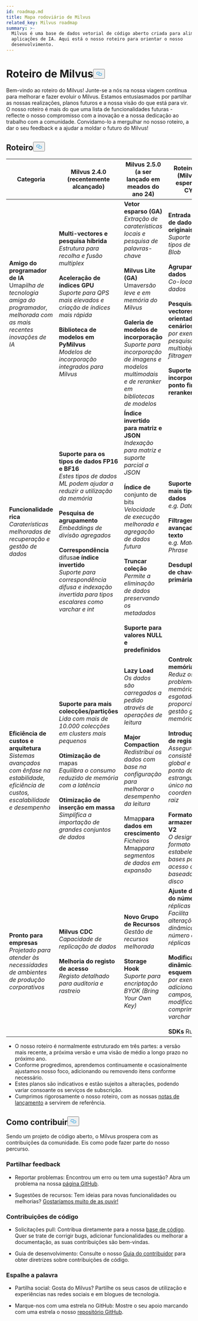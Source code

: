```yaml
---
id: roadmap.md
title: Mapa rodoviário de Milvus
related_key: Milvus roadmap
summary: >-
  Milvus é uma base de dados vetorial de código aberto criada para alimentar
  aplicações de IA. Aqui está o nosso roteiro para orientar o nosso
  desenvolvimento.
---
```

<h1 id="Milvus-Roadmap" class="common-anchor-header">Roteiro de Milvus<button data-href="#Milvus-Roadmap" class="anchor-icon" translate="no">
      <svg translate="no"
        aria-hidden="true"
        focusable="false"
        height="20"
        version="1.1"
        viewBox="0 0 16 16"
        width="16"
      >
        <path
          fill="#0092E4"
          fill-rule="evenodd"
          d="M4 9h1v1H4c-1.5 0-3-1.69-3-3.5S2.55 3 4 3h4c1.45 0 3 1.69 3 3.5 0 1.41-.91 2.72-2 3.25V8.59c.58-.45 1-1.27 1-2.09C10 5.22 8.98 4 8 4H4c-.98 0-2 1.22-2 2.5S3 9 4 9zm9-3h-1v1h1c1 0 2 1.22 2 2.5S13.98 12 13 12H9c-.98 0-2-1.22-2-2.5 0-.83.42-1.64 1-2.09V6.25c-1.09.53-2 1.84-2 3.25C6 11.31 7.55 13 9 13h4c1.45 0 3-1.69 3-3.5S14.5 6 13 6z"
        ></path>
      </svg>
    </button></h1><p>Bem-vindo ao roteiro do Milvus! Junte-se a nós na nossa viagem contínua para melhorar e fazer evoluir o Milvus. Estamos entusiasmados por partilhar as nossas realizações, planos futuros e a nossa visão do que está para vir. O nosso roteiro é mais do que uma lista de funcionalidades futuras - reflecte o nosso compromisso com a inovação e a nossa dedicação ao trabalho com a comunidade. Convidamo-lo a mergulhar no nosso roteiro, a dar o seu feedback e a ajudar a moldar o futuro do Milvus!</p>
<h2 id="Roadmap" class="common-anchor-header">Roteiro<button data-href="#Roadmap" class="anchor-icon" translate="no">
      <svg translate="no"
        aria-hidden="true"
        focusable="false"
        height="20"
        version="1.1"
        viewBox="0 0 16 16"
        width="16"
      >
        <path
          fill="#0092E4"
          fill-rule="evenodd"
          d="M4 9h1v1H4c-1.5 0-3-1.69-3-3.5S2.55 3 4 3h4c1.45 0 3 1.69 3 3.5 0 1.41-.91 2.72-2 3.25V8.59c.58-.45 1-1.27 1-2.09C10 5.22 8.98 4 8 4H4c-.98 0-2 1.22-2 2.5S3 9 4 9zm9-3h-1v1h1c1 0 2 1.22 2 2.5S13.98 12 13 12H9c-.98 0-2-1.22-2-2.5 0-.83.42-1.64 1-2.09V6.25c-1.09.53-2 1.84-2 3.25C6 11.31 7.55 13 9 13h4c1.45 0 3-1.69 3-3.5S14.5 6 13 6z"
        ></path>
      </svg>
    </button></h2><table>
    <thead>
        <tr>
            <th>Categoria</th>
            <th>Milvus 2.4.0 (recentemente alcançado)</th>
            <th>Milvus 2.5.0 (a ser lançado em meados do ano 24)</th>
            <th>Roteiro futuro (Milvus 3.0 esperado no CY24)</th>
        </tr>
    </thead>
    <tbody>
        <tr>
            <td><strong>Amigo do programador de IA</strong><br/> Uma<i>pilha de tecnologia amiga do programador, melhorada com as mais recentes inovações de IA</i></td>
            <td><strong>Multi-vectores e pesquisa híbrida</strong><br/><i>Estrutura para recolha e fusão multiplex</i><br/><br/><strong>Aceleração de índices GPU</strong><br/><i>Suporte para QPS mais elevados e criação de índices mais rápida</i><br/><br/><strong>Biblioteca de modelos em PyMilvus</strong><br/><i>Modelos de incorporação integrados para Milvus</i></td>
            <td><strong>Vetor esparso (GA)</strong><br/><i>Extração de caraterísticas locais e pesquisa de palavras-chave</i><br/><br/><strong>Milvus Lite (GA)</strong><br/> Uma<i>versão leve e em memória do Milvus</i><br/><br/><strong>Galeria de modelos de incorporação</strong><br/><i>Suporte para incorporação de imagens e modelos multimodais e de reranker em bibliotecas de modelos</i></td>
            <td><strong>Entrada e saída de dados originais</strong><br/><i>Suporte para tipos de dados Blob</i><br/><br/><strong>Agrupamento de dados</strong><br/><i>Co-localidade de dados</i><br/><br/><strong>Pesquisa de vectores orientada para cenários</strong><br/><i>por exemplo, pesquisa multiobjectivo e filtragem NN</i><br/><br/><strong>Suporte para incorporação e ponto final de reranker</strong></td>
        </tr>
        <tr>
            <td><strong>Funcionalidade rica</strong><br/><i>Caraterísticas melhoradas de recuperação e gestão de dados</i></td>
            <td><strong>Suporte para os tipos de dados FP16 e BF16</strong><br/><i>Estes tipos de dados ML podem ajudar a reduzir a utilização da memória</i><br/><br/><strong>Pesquisa de agrupamento</strong><br/><i>Embeddings de divisão agregados</i><br/><br/><strong>Correspondência</strong> difusa<strong>e índice invertido</strong><br/><i>Suporte para correspondência difusa e indexação invertida para tipos escalares como varchar e int</i></td>
            <td><strong>Índice invertido para matriz e JSON</strong><br/><i>Indexação para matriz e suporte parcial a JSON</i><br/><br/><strong>Índice de</strong> conjunto de bits<br/><i>Velocidade de execução melhorada e agregação de dados futura</i><br/><br/><strong>Truncar coleção</strong><br/><i>Permite a eliminação de dados preservando os metadados</i><br/><br/><strong>Suporte para valores NULL e predefinidos</strong></td>
            <td><strong>Suporte para mais tipos de dados</strong><br/><i>e.g. Datetime, GIS</i><br/><br/><strong>Filtragem avançada de texto</strong><br/> e<i>.g. Match Phrase</i><br/><br/><strong>Desduplicação de chave primária</strong></td>
        </tr>
        <tr>
            <td><strong>Eficiência de custos e arquitetura</strong><br/><i>Sistemas avançados com ênfase na estabilidade, eficiência de custos, escalabilidade e desempenho</i></td>
            <td><strong>Suporte para mais colecções/partições</strong><br/><i>Lida com mais de 10.000 colecções em clusters mais pequenos</i><br/><br/><strong>Otimização de</strong> mapas<br/><i>Equilibra o consumo reduzido de memória com a latência</i><br/><br/><strong>Otimização de inserção em massa</strong><br/><i>Simplifica a importação de grandes conjuntos de dados</i></td>
            <td><strong>Lazy Load</strong><br/><i>Os dados são carregados a pedido através de operações de leitura</i><br/><br/><strong>Major Compaction</strong><br/><i>Redistribui os dados com base na configuração para melhorar o desempenho da leitura</i><br/><br/> Mmap<strong>para dados em crescimento</strong><br/><i>Ficheiros</i> Mmap<i>para segmentos de dados em expansão</i></td>
            <td><strong>Controlo de memória</strong><br/><i>Reduz os problemas de memória esgotada e proporciona uma gestão global da memória</i><br/><br/><strong>Introdução ao nó de registo</strong><br/><i>Assegura a consistência global e aborda o ponto de estrangulamento único na coordenação de raiz</i><br/><br/><strong>Formato de armazenamento V2</strong><br/><i>O design de formato universal estabelece as bases para o acesso a dados baseados em disco</i></td>
        </tr>
        <tr>
            <td><strong>Pronto para empresas</strong><br/><i>Projetado para atender às necessidades de ambientes de produção corporativos</i></td>
            <td><strong>Milvus CDC</strong><br/><i>Capacidade de replicação de dados</i><br/><br/><strong>Melhoria do registo de acesso</strong><br/><i>Registo detalhado para auditoria e rastreio</i></td>
            <td><strong>Novo Grupo de Recursos</strong><br/><i>Gestão de recursos melhorada</i><br/><br/><strong>Storage Hook</strong><br/><i>Suporte para encriptação BYOK (Bring Your Own Key)</i></td>
            <td><strong>Ajuste dinâmico do número</strong><i>de réplicas</i><br/><i>Facilita alterações dinâmicas ao número de réplicas</i><br/><br/><strong>Modificação dinâmica do esquema</strong><br/><i>por exemplo, adicionar/eliminar campos, modificar comprimentos varchar</i><br/><br/><strong>SDKs</strong> Rust<strong>e C#</strong></td>
        </tr>
    </tbody>
</table>
<ul>
<li>O nosso roteiro é normalmente estruturado em três partes: a versão mais recente, a próxima versão e uma visão de médio a longo prazo no próximo ano.</li>
<li>Conforme progredimos, aprendemos continuamente e ocasionalmente ajustamos nosso foco, adicionando ou removendo itens conforme necessário.</li>
<li>Estes planos são indicativos e estão sujeitos a alterações, podendo variar consoante os serviços de subscrição.</li>
<li>Cumprimos rigorosamente o nosso roteiro, com as nossas <a href="/docs/pt/release_notes.md">notas de lançamento</a> a servirem de referência.</li>
</ul>
<h2 id="How-to-contribute" class="common-anchor-header">Como contribuir<button data-href="#How-to-contribute" class="anchor-icon" translate="no">
      <svg translate="no"
        aria-hidden="true"
        focusable="false"
        height="20"
        version="1.1"
        viewBox="0 0 16 16"
        width="16"
      >
        <path
          fill="#0092E4"
          fill-rule="evenodd"
          d="M4 9h1v1H4c-1.5 0-3-1.69-3-3.5S2.55 3 4 3h4c1.45 0 3 1.69 3 3.5 0 1.41-.91 2.72-2 3.25V8.59c.58-.45 1-1.27 1-2.09C10 5.22 8.98 4 8 4H4c-.98 0-2 1.22-2 2.5S3 9 4 9zm9-3h-1v1h1c1 0 2 1.22 2 2.5S13.98 12 13 12H9c-.98 0-2-1.22-2-2.5 0-.83.42-1.64 1-2.09V6.25c-1.09.53-2 1.84-2 3.25C6 11.31 7.55 13 9 13h4c1.45 0 3-1.69 3-3.5S14.5 6 13 6z"
        ></path>
      </svg>
    </button></h2><p>Sendo um projeto de código aberto, o Milvus prospera com as contribuições da comunidade. Eis como pode fazer parte do nosso percurso.</p>
<h3 id="Share-feedback" class="common-anchor-header">Partilhar feedback</h3><ul>
<li><p>Reportar problemas: Encontrou um erro ou tem uma sugestão? Abra um problema na nossa <a href="https://github.com/milvus-io/milvus/issues">página GitHub</a>.</p></li>
<li><p>Sugestões de recursos: Tem ideias para novas funcionalidades ou melhorias? <a href="https://github.com/milvus-io/milvus/discussions">Gostaríamos muito de as ouvir!</a></p></li>
</ul>
<h3 id="Code-contributions" class="common-anchor-header">Contribuições de código</h3><ul>
<li><p>Solicitações pull: Contribua diretamente para a nossa <a href="https://github.com/milvus-io/milvus/pulls">base de código</a>. Quer se trate de corrigir bugs, adicionar funcionalidades ou melhorar a documentação, as suas contribuições são bem-vindas.</p></li>
<li><p>Guia de desenvolvimento: Consulte o nosso <a href="https://github.com/milvus-io/milvus/blob/82915a9630ab0ff40d7891b97c367ede5726ff7c/CONTRIBUTING.md">Guia do contribuidor</a> para obter diretrizes sobre contribuições de código.</p></li>
</ul>
<h3 id="Spread-the-word" class="common-anchor-header">Espalhe a palavra</h3><ul>
<li><p>Partilha social: Gosta do Milvus? Partilhe os seus casos de utilização e experiências nas redes sociais e em blogues de tecnologia.</p></li>
<li><p>Marque-nos com uma estrela no GitHub: Mostre o seu apoio marcando com uma estrela o nosso <a href="https://github.com/milvus-io/milvus">repositório GitHub</a>.</p></li>
</ul>
